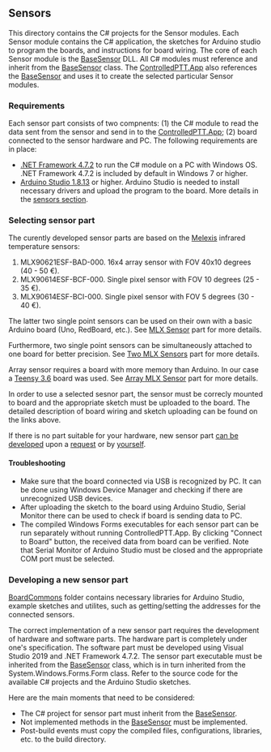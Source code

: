 ## Sensors

This directory contains the C# projects for the Sensor modules. Each Sensor module contains the C# application, the sketches for Arduino studio to program the boards, and instructions for board wiring. The core of each Sensor module is the [BaseSensor](./BaseSensor) DLL. All C# modules must reference and inherit from the [BaseSensor](./BaseSensor) class. The [ControlledPTT.App](../App) also references the [BaseSensor](./BaseSensor) and uses it to create the selected particular Sensor modules. 

### Requirements

Each sensor part consists of two compnents: (1) the C# module to read the data sent from the sensor and send in to the [ControlledPTT.App](../App); (2) board connected to the sensor hardware and PC. The following requirements are in place:

- [.NET Framework 4.7.2](https://dotnet.microsoft.com/download/dotnet-framework/net472) to run the C# module on a PC with Windows OS. .NET Framework 4.7.2 is included by default in Windows 7 or higher.
- [Arduino Studio 1.8.13](https://www.arduino.cc/en/software) or higher. Arduino Studio is needed to install necessary drivers and upload the program to the board. More details in the [sensors section](#selecting-sensor-part).

### Selecting sensor part

The curently developed sensor parts are based on the [Melexis](https://www.melexis.com/en) infrared temperature sensors:
1. MLX90621ESF-BAD-000. 16x4  array sensor with FOV 40x10 degrees (40 - 50 €).
2. MLX90614ESF-BCF-000. Single pixel sensor with FOV 10 degrees (25 - 35 €).
3. MLX90614ESF-BCI-000. Single pixel sensor with FOV 5 degrees (30 - 40 €).

The latter two single point sensors can be used on their own with a basic Arduino board (Uno, RedBoard, etc.). See [MLX Sensor](./Sensors/MLXSensor) part for more details. 

Furthermore, two single point sensors can be simultaneously attached to one board for better precision. See [Two MLX Sensors](./Sensors/TwoMLXSensors) part for more details. 

Array sensor requires a board with more memory than Arduino. In our case a [Teensy 3.6](https://www.pjrc.com/teensy/) board was used. See [Array MLX Sensor](./Sensors/ArrayMLXSensor) part for more details.

In order to use a selected sesnor part, the sensor must be correcly mounted to board and the appropriate sketch must be uploaded to the board. The detailed description of board wiring and sketch uploading can be found on the links above.

If there is no part suitable for your hardware, new sensor part [can be developed](#developing-a-new-sensor-part) upon a [request](mailto:konstantin.tamarov@uef.fi) or by [yourself](#development). 

#### Troubleshooting

- Make sure that the board connected via USB is recognized by PC. It can be done using Windows Device Manager and checking if there are unrecognized USB devices.
- After uploading the sketch to the board using Arduino Studio, Serial Monitor there can be used to check if board is sending data to PC.
- The compiled Windows Forms executables for each sensor part can be run separately without running ControlledPTT.App. By clicking "Connect to Board" button, the received data from board can be verified. Note that Serial Monitor of Arduino Studio must be closed and the appropriate COM port must be selected.

### Developing a new sensor part

[BoardCommons](./BoardCommons) folder contains necessary libraries for Arduino Studio, example sketches and utilites, such as getting/setting the addresses for the connected sensors. 

The correct implementation of a new sensor part requires the development of hardware and software parts. The hardware part is completely under one's specification. The software part must be developed using Visual Studio 2019 and .NET Framework 4.7.2. The sensor part executable must be inherited from the [BaseSensor](./BaseSensor) class, which is in turn inherited from the System.Windows.Forms.Form class. Refer to the source code for the available C# projects and the Arduino Studio sketches.

Here are the main moments that need to be considered:
- The C# project for sensor part must inherit from the [BaseSensor](./BaseSensor).
- Not implemented methods in the [BaseSensor](./BaseSensor) must be implemented.
- Post-build events must copy the compiled files, configurations, libraries, etc. to the build directory.



